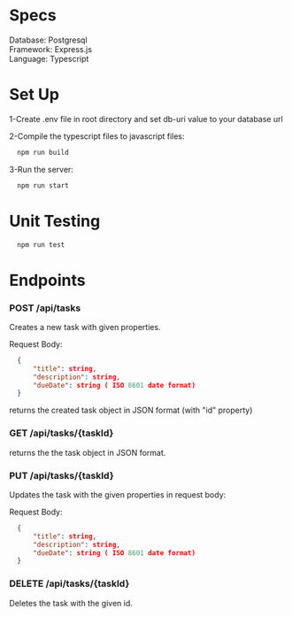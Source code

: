 
# Specs

Database: Postgresql\
Framework: Express.js\
Language: Typescript

# Set Up

1-Create .env file in root directory and set db-uri value to your database url

2-Compile the typescript files to javascript files:

```bash
  npm run build
```

3-Run the server:

```bash
  npm run start
```

# Unit Testing

```bash
  npm run test
```

# Endpoints

### POST /api/tasks
Creates a new task with given properties.

Request Body: 
```json
  {
      "title": string,
      "description": string,
      "dueDate": string ( ISO 8601 date format)
  }
```

returns the created task object in JSON format (with "id" property)

### GET /api/tasks/{taskId}

returns the the task object in JSON format.

### PUT /api/tasks/{taskId}

Updates the task with the given properties in request body:

Request Body: 
```json
  {
      "title": string,
      "description": string,
      "dueDate": string ( ISO 8601 date format)
  }
```

### DELETE /api/tasks/{taskId}

Deletes the task with the given id.

